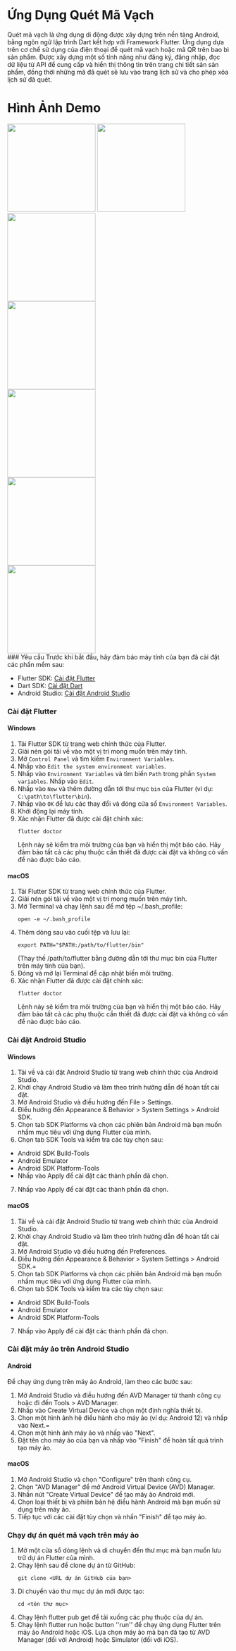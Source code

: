 # Ứng Dụng Quét Mã Vạch
Quét mã vạch là ứng dụng di động được xây dựng trên nền tảng Android, bằng ngôn ngữ lập trình Dart kết hợp với Framework Flutter. Ứng dụng dựa trên cơ chế sử dụng của điện thoại để quét mã vạch hoặc mã QR trên bao bì sản phẩm. Được xây dựng một số tính năng như đăng ký, đăng nhập, đọc dữ liệu từ API để cung cấp và hiển thị thông tin trên trang chi tiết sản sản phẩm, đồng thời những mã đã quét sẽ lưu vào trang lịch sử và cho phép xóa lịch sử đã quét.
# Hình Ảnh Demo
 <img src="https://github.com/TRANANHTHAO/App_QR_Barcode/assets/103154241/d89c3de2-ccc3-47b1-9b03-498ef9aaf801" width="200">
 
 <img src="https://github.com/TRANANHTHAO/App_QR_Barcode/assets/103154241/33bed845-f0ce-4efd-bb4f-a401d549a82e" width="200">
  <br/>
  <img src="https://github.com/TRANANHTHAO/App_QR_Barcode/assets/103154241/6019672d-53ee-4e1b-87e3-821c80263583" width="200">
   <br/>
   <img src="https://github.com/TRANANHTHAO/App_QR_Barcode/assets/103154241/546adce5-e453-4c5c-a073-facac9b65928" width="200">
    <br/>
    <img src="https://github.com/TRANANHTHAO/App_QR_Barcode/assets/103154241/239465c2-b8a4-481a-9e73-e5dccbe750be" width="200">
     <br/>
    <img src="https://github.com/TRANANHTHAO/App_QR_Barcode/assets/103154241/240bce13-208b-4f50-b640-1ba182641693" width="200">
     <br/>
 <img src="https://github.com/TRANANHTHAO/App_QR_Barcode/assets/103154241/8dedae36-dc70-4bc2-b7e8-99bf6f5c8b0b" width="200">
  <br/>
### Yêu cầu
Trước khi bắt đầu, hãy đảm bảo máy tính của bạn đã cài đặt các phần mềm sau:

- Flutter SDK: [Cài đặt Flutter](https://flutter.dev/docs/get-started/install)
- Dart SDK: [Cài đặt Dart](https://dart.dev/get-dart)
- Android Studio: [Cài đặt Android Studio](https://developer.android.com/studio)

### Cài đặt Flutter

#### Windows
1. Tải Flutter SDK từ trang web chính thức của Flutter.
2. Giải nén gói tải về vào một vị trí mong muốn trên máy tính.
3. Mở `Control Panel` và tìm kiếm `Environment Variables`.
4. Nhấp vào `Edit the system environment variables`.
5. Nhấp vào `Environment Variables` và tìm biến `Path` trong phần `System variables`. Nhấp vào `Edit`.
6. Nhấp vào `New` và thêm đường dẫn tới thư mục `bin` của Flutter (ví dụ: `C:\path\to\flutter\bin`).
7. Nhấp vào `OK` để lưu các thay đổi và đóng cửa sổ `Environment Variables`.
8. Khởi động lại máy tính.
9. Xác nhận Flutter đã được cài đặt chính xác:
   ```shell
   flutter doctor
   ```
   Lệnh này sẽ kiểm tra môi trường của bạn và hiển thị một báo cáo. Hãy đảm bảo tất cả các phụ thuộc cần thiết đã được cài đặt và không có vấn đề nào được báo cáo.

#### macOS
1. Tải Flutter SDK từ trang web chính thức của Flutter.
2. Giải nén gói tải về vào một vị trí mong muốn trên máy tính.
3. Mở Terminal và chạy lệnh sau để mở tệp ~/.bash_profile:
     ```shell
    open -e ~/.bash_profile  
    ```
4. Thêm dòng sau vào cuối tệp và lưu lại:
    ```shell
    export PATH="$PATH:/path/to/flutter/bin"
    ```
   (Thay thế /path/to/flutter bằng đường dẫn tới thư mục bin của Flutter trên máy tính của bạn).
5. Đóng và mở lại Terminal để cập nhật biến môi trường.
6. Xác nhận Flutter đã được cài đặt chính xác:
      ```shell
   flutter doctor
   ```
   Lệnh này sẽ kiểm tra môi trường của bạn và hiển thị một báo cáo. Hãy đảm bảo tất cả các phụ thuộc cần thiết đã được cài đặt và không có vấn đề nào được báo cáo.

### Cài đặt Android Studio
#### Windows
1. Tải về và cài đặt Android Studio từ trang web chính thức của Android Studio.
2. Khởi chạy Android Studio và làm theo trình hướng dẫn để hoàn tất cài đặt.
3. Mở Android Studio và điều hướng đến File > Settings.
4. Điều hướng đến Appearance & Behavior > System Settings > Android SDK.
5. Chọn tab SDK Platforms và chọn các phiên bản Android mà bạn muốn nhắm mục tiêu với ứng dụng Flutter của mình.
6. Chọn tab SDK Tools và kiểm tra các tùy chọn sau:
* Android SDK Build-Tools
* Android Emulator
* Android SDK Platform-Tools
* Nhấp vào Apply để cài đặt các thành phần đã chọn.
7. Nhấp vào Apply để cài đặt các thành phần đã chọn.

#### macOS
1. Tải về và cài đặt Android Studio từ trang web chính thức của Android Studio.
2. Khởi chạy Android Studio và làm theo trình hướng dẫn để hoàn tất cài đặt.
3. Mở Android Studio và điều hướng đến Preferences.
4. Điều hướng đến Appearance & Behavior > System Settings > Android SDK.=
5. Chọn tab SDK Platforms và chọn các phiên bản Android mà bạn muốn nhắm mục tiêu với ứng dụng Flutter của mình.
6. Chọn tab SDK Tools và kiểm tra các tùy chọn sau:
* Android SDK Build-Tools
* Android Emulator
* Android SDK Platform-Tools
7. Nhấp vào Apply để cài đặt các thành phần đã chọn.

### Cài đặt máy ảo trên Android Studio
#### Android
Để chạy ứng dụng trên máy ảo Android, làm theo các bước sau:
1. Mở Android Studio và điều hướng đến AVD Manager từ thanh công cụ hoặc đi đến Tools > AVD Manager.
2. Nhấp vào Create Virtual Device và chọn một định nghĩa thiết bị.
3. Chọn một hình ảnh hệ điều hành cho máy ảo (ví dụ: Android 12) và nhấp vào Next.=
4. Chọn một hình ảnh máy ảo và nhấp vào "Next".
5. Đặt tên cho máy ảo của bạn và nhấp vào "Finish" để hoàn tất quá trình tạo máy ảo.

#### macOS
1. Mở Android Studio và chọn "Configure" trên thanh công cụ.
2. Chọn "AVD Manager" để mở Android Virtual Device (AVD) Manager.
3. Nhấn nút "Create Virtual Device" để tạo máy ảo Android mới.
4. Chọn loại thiết bị và phiên bản hệ điều hành Android mà bạn muốn sử dụng trên máy ảo.
5. Tiếp tục với các cài đặt tùy chọn và nhấn "Finish" để tạo máy ảo.

### Chạy dự án quét mã vạch trên máy ảo
1. Mở một cửa sổ dòng lệnh và di chuyển đến thư mục mà bạn muốn lưu trữ dự án Flutter của mình.
2. Chạy lệnh sau để clone dự án từ GitHub:
   ```shell
   git clone <URL dự án GitHub của bạn>
   ```
3. Di chuyển vào thư mục dự án mới được tạo:
    ```shell
    cd <tên thư mục>
    ```
4. Chạy lệnh flutter pub get để tải xuống các phụ thuộc của dự án.
5. Chạy lệnh flutter run hoặc button ''run'' để chạy ứng dụng Flutter trên máy ảo Android hoặc iOS. Lựa chọn máy ảo mà bạn đã tạo từ AVD Manager (đối với Android) hoặc Simulator (đối với iOS).
